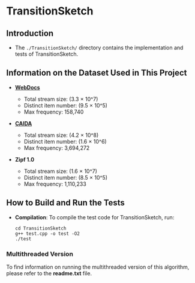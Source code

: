 # TransitionSketch

## Introduction
- The `./TransitionSketch/` directory contains the implementation and tests of TransitionSketch.

## Information on the Dataset Used in This Project
- **[WebDocs](http://fimi.uantwerpen.be/data/)**
  - Total stream size: \(3.3 × 10^7\) 
  - Distinct item number: \(9.5 × 10^5\)
  - Max frequency: 158,740

- **[CAIDA](https://www.caida.org/catalog/datasets/passive_dataset/)**
  - Total stream size: \(4.2 × 10^8\)
  - Distinct item number: \(1.6 × 10^6\)
  - Max frequency: 3,694,272

- **Zipf 1.0**
  - Total stream size: \(1.6 × 10^7\)
  - Distinct item number: \(8.5 × 10^5\)
  - Max frequency: 1,110,233

## How to Build and Run the Tests

- **Compilation**: To compile the test code for TransitionSketch, run:

  ```shell
  cd TransitionSketch
  g++ test.cpp -o test -O2
  ./test
  ```

### Multithreaded Version
To find information on running the multithreaded version of this algorithm, please refer to the **readme.txt** file.



